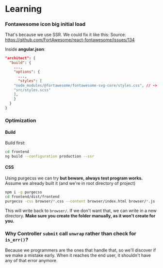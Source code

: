 # Learning

### Fontawesome icon big initial load
That's because we use SSR. We could fix it like this: 
Source: https://github.com/FortAwesome/react-fontawesome/issues/134

Inside **angular.json**: 
```json
"architect": {
  "build": {
    ...,
    "options": {
      ...,
      "styles": [
	"node_modules/@fortawesome/fontawesome-svg-core/styles.css", // -> this does the magic
	"src/styles.scss"
	],
    }
  }
}
```

### Optimization
#### Build
Build first: 

```bash
cd frontend
ng build --configuration production --ssr
```
#### CSS
Using purgecss we can try **but beware, always test program works.** Assume we already built it (and we're in root directory of project)

```bash
npm i -g purgecss
cd frontend/dist/frontend
purgecss -css browser/*.css --content browser/index.html browser/*.js -o browser/
```

This will write back to `browser/`. If we don't want that, we can write in a new directory. **Make sure you create the folder manually, as it won't create for you.**

### Why Controller `submit` call `unwrap` rather than check for `is_err()`?
Because we programmers are the ones that handle that, so we'll discover if we make a mistake early. When it reaches the end user, it shouldn't have any of that error anymore. 